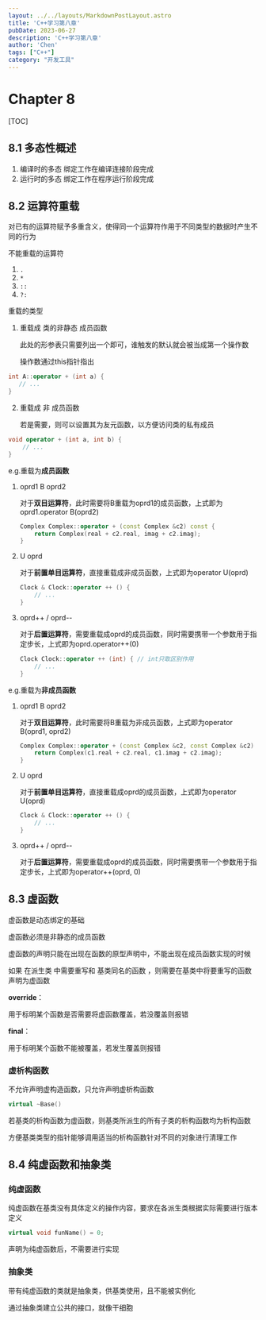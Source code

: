 ```yaml
---
layout: ../../layouts/MarkdownPostLayout.astro
title: 'C++学习第八章'
pubDate: 2023-06-27
description: 'C++学习第八章'
author: 'Chen'
tags: ["C++"]
category: "开发工具"
---
```

# Chapter 8

[TOC]



## 8.1 多态性概述

1.  编译时的多态 绑定工作在编译连接阶段完成
2.  运行时的多态 绑定工作在程序运行阶段完成

## 8.2 运算符重载

对已有的运算符赋予多重含义，使得同一个运算符作用于不同类型的数据时产生不同的行为

不能重载的运算符

1.  `.`
2.  `*`
3.  `::`
4.  `?:`

重载的类型

1.  重载成 类的非静态 成员函数

    此处的形参表只需要列出一个即可，谁触发的默认就会被当成第一个操作数

    操作数通过this指针指出

 ```cpp
 int A::operator + (int a) {
 	// ...     
 }
 ```

2.  重载成 非 成员函数

    若是需要，则可以设置其为友元函数，以方便访问类的私有成员

```cpp
void operator + (int a, int b) {
    // ...
}
```

e.g.重载为**成员函数**

1.  oprd1 B oprd2

    对于**双目运算符**，此时需要将B重载为oprd1的成员函数，上式即为oprd1.operator B(oprd2)

    ```cpp
    Complex Complex::operator + (const Complex &c2) const {
        return Complex(real + c2.real, imag + c2.imag);
    }
    ```

    

2.  U oprd

    对于**前置单目运算符**，直接重载成非成员函数，上式即为operator U(oprd)

    ```cpp
    Clock & Clock::operator ++ () {
        // ...
    }
    ```

    

3.  oprd++ / oprd--

    对于**后置运算符**，需要重载成oprd的成员函数，同时需要携带一个参数用于指定步长，上式即为oprd.operator++(0)

    ```cpp
    Clock Clock::operator ++ (int) { // int只取区别作用
        // ...
    }
    ```



e.g.重载为**非成员函数**

1.  oprd1 B oprd2

    对于**双目运算符**，此时需要将B重载为非成员函数，上式即为operator B(oprd1, oprd2)

    ```cpp
    Complex Complex::operator + (const Complex &c2, const Complex &c2) const {
        return Complex(c1.real + c2.real, c1.imag + c2.imag);
    }
    ```

    

2.  U oprd

    对于**前置单目运算符**，直接重载成oprd的成员函数，上式即为operator U(oprd)

    ```cpp
    Clock & Clock::operator ++ () {
        // ...
    }
    ```

    

3.  oprd++ / oprd--

    对于**后置运算符**，需要重载成oprd的成员函数，同时需要携带一个参数用于指定步长，上式即为operator++(oprd, 0)

    

## 8.3 虚函数

虚函数是动态绑定的基础

虚函数必须是非静态的成员函数

虚函数的声明只能在出现在函数的原型声明中，不能出现在成员函数实现的时候

如果 在派生类 中需要重写和 基类同名的函数 ，则需要在基类中将要重写的函数声明为虚函数

**override**：

用于标明某个函数是否需要将虚函数覆盖，若没覆盖则报错

**final**：

用于标明某个函数不能被覆盖，若发生覆盖则报错

### 虚析构函数

不允许声明虚构造函数，只允许声明虚析构函数

```cpp
virtual ~Base()
```

若基类的析构函数为虚函数，则基类所派生的所有子类的析构函数均为析构函数

方便基类类型的指针能够调用适当的析构函数针对不同的对象进行清理工作

## 8.4 纯虚函数和抽象类

### 纯虚函数

纯虚函数在基类没有具体定义的操作内容，要求在各派生类根据实际需要进行版本定义

```cpp
virtual void funName() = 0;
```

声明为纯虚函数后，不需要进行实现

### 抽象类

带有纯虚函数的类就是抽象类，供基类使用，且不能被实例化

通过抽象类建立公共的接口，就像干细胞
